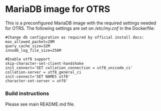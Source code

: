 # MariaDB image for OTRS

This is a preconfigured MariaDB image with the required settings needed for OTRS. The following settings are set on */etc/my.cnf* in the Dockerfile:

    #Change db configuration as required by official install docs:
    max_allowed_packet=20M
    query_cache_size=32M
    innodb_log_file_size=256M

    #Enable utf8 support
    skip-character-set-client-handshake
    init_connect='SET collation_connection = utf8_unicode_ci'
    collation-server = utf8_general_ci
    init-connect='SET NAMES utf8'
    character-set-server = utf8'


### Build instructions

Please see main README.md file.
